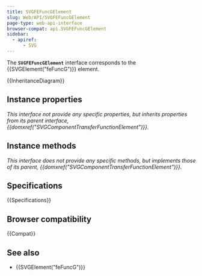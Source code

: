 ```yaml
---
title: SVGFEFuncGElement
slug: Web/API/SVGFEFuncGElement
page-type: web-api-interface
browser-compat: api.SVGFEFuncGElement
sidebar:
  - apiref:
      - SVG
---
```


The **`SVGFEFuncGElement`** interface corresponds to the {{SVGElement("feFuncG")}} element.

{{InheritanceDiagram}}

## Instance properties

_This interface not provide any specific properties, but inherits properties from its parent interface, {{domxref("SVGComponentTransferFunctionElement")}}._

## Instance methods

_This interface does not provide any specific methods, but implements those of its parent, {{domxref("SVGComponentTransferFunctionElement")}}._

## Specifications

{{Specifications}}

## Browser compatibility

{{Compat}}

## See also

- {{SVGElement("feFuncG")}}
